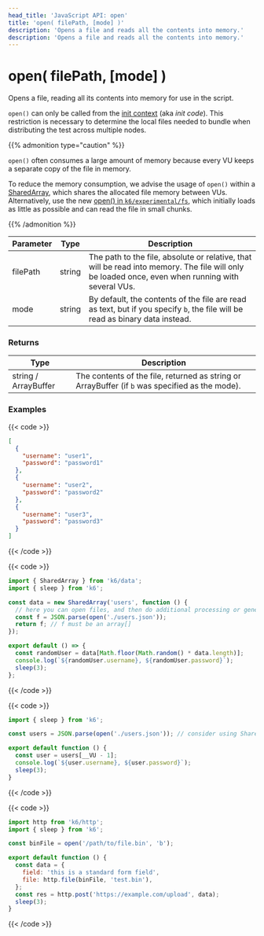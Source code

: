 ```yaml
---
head_title: 'JavaScript API: open'
title: 'open( filePath, [mode] )'
description: 'Opens a file and reads all the contents into memory.'
description: 'Opens a file and reads all the contents into memory.'
---
```


# open( filePath, [mode] )

Opens a file, reading all its contents into memory for use in the script.

`open()` can only be called from the [init context](https://grafana.com/docs/k6/<K6_VERSION>/using-k6/test-lifecycle#the-init-stage) (aka _init code_). This restriction is necessary to determine the local files needed to bundle when distributing the test across multiple nodes.

{{% admonition type="caution" %}}

`open()` often consumes a large amount of memory because every VU keeps a separate copy of the file in memory.

To reduce the memory consumption, we advise the usage of `open()` within a [SharedArray](https://grafana.com/docs/k6/<K6_VERSION>/javascript-api/k6-data/sharedarray), which shares the allocated file memory between VUs. Alternatively, use the new [open() in `k6/experimental/fs`](https://grafana.com/docs/k6/<K6_VERSION>/javascript-api/k6-experimental/fs/), which initially loads as little as possible and can read the file in small chunks.

{{% /admonition %}}

| Parameter | Type   | Description                                                                                                                                       |
| --------- | ------ | ------------------------------------------------------------------------------------------------------------------------------------------------- |
| filePath  | string | The path to the file, absolute or relative, that will be read into memory. The file will only be loaded once, even when running with several VUs. |
| mode      | string | By default, the contents of the file are read as text, but if you specify `b`, the file will be read as binary data instead.                      |

### Returns

| Type                 | Description                                                                                     |
| -------------------- | ----------------------------------------------------------------------------------------------- |
| string / ArrayBuffer | The contents of the file, returned as string or ArrayBuffer (if `b` was specified as the mode). |

### Examples

{{< code >}}

```json
[
  {
    "username": "user1",
    "password": "password1"
  },
  {
    "username": "user2",
    "password": "password2"
  },
  {
    "username": "user3",
    "password": "password3"
  }
]
```

{{< /code >}}

{{< code >}}

```javascript
import { SharedArray } from 'k6/data';
import { sleep } from 'k6';

const data = new SharedArray('users', function () {
  // here you can open files, and then do additional processing or generate the array with data dynamically
  const f = JSON.parse(open('./users.json'));
  return f; // f must be an array[]
});

export default () => {
  const randomUser = data[Math.floor(Math.random() * data.length)];
  console.log(`${randomUser.username}, ${randomUser.password}`);
  sleep(3);
};
```

{{< /code >}}

{{< code >}}

```javascript
import { sleep } from 'k6';

const users = JSON.parse(open('./users.json')); // consider using SharedArray for large files

export default function () {
  const user = users[__VU - 1];
  console.log(`${user.username}, ${user.password}`);
  sleep(3);
}
```

{{< /code >}}

{{< code >}}

```javascript
import http from 'k6/http';
import { sleep } from 'k6';

const binFile = open('/path/to/file.bin', 'b');

export default function () {
  const data = {
    field: 'this is a standard form field',
    file: http.file(binFile, 'test.bin'),
  };
  const res = http.post('https://example.com/upload', data);
  sleep(3);
}
```

{{< /code >}}
